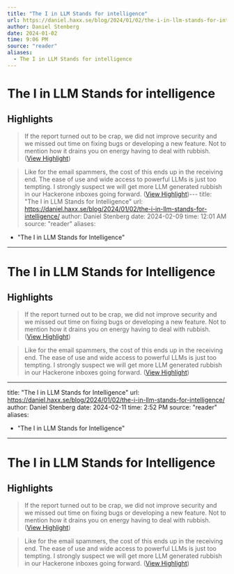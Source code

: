 ```yaml
---
title: "The I in LLM Stands for intelligence"
url: https://daniel.haxx.se/blog/2024/01/02/the-i-in-llm-stands-for-intelligence/
author: Daniel Stenberg
date: 2024-01-02
time: 9:06 PM
source: "reader"
aliases:
  - The I in LLM Stands for intelligence
---
```

# The I in LLM Stands for intelligence

## Highlights
> If the report turned out to be crap, we did not improve security and we missed out time on fixing bugs or developing a new feature. Not to mention how it drains you on energy having to deal with rubbish. ([View Highlight](https://read.readwise.io/read/01hk5a9n2th69cgtkw93gej9hj))

> Like for the email spammers, the cost of this ends up in the receiving end. The ease of use and wide access to powerful LLMs is just too tempting. I strongly suspect we will get more LLM generated rubbish in our Hackerone inboxes going forward. ([View Highlight](https://read.readwise.io/read/01hk5ajgvym72wc2hr004chjq5))---
title: "The I in LLM Stands for Intelligence"
url: https://daniel.haxx.se/blog/2024/01/02/the-i-in-llm-stands-for-intelligence/
author: Daniel Stenberg
date: 2024-02-09
time: 12:01 AM
source: "reader"
aliases:
  - "The I in LLM Stands for Intelligence"
---
# The I in LLM Stands for Intelligence

## Highlights
> If the report turned out to be crap, we did not improve security and we missed out time on fixing bugs or developing a new feature. Not to mention how it drains you on energy having to deal with rubbish. ([View Highlight](https://read.readwise.io/read/01hk5a9n2th69cgtkw93gej9hj))

> Like for the email spammers, the cost of this ends up in the receiving end. The ease of use and wide access to powerful LLMs is just too tempting. I strongly suspect we will get more LLM generated rubbish in our Hackerone inboxes going forward. ([View Highlight](https://read.readwise.io/read/01hk5ajgvym72wc2hr004chjq5))

---
title: "The I in LLM Stands for Intelligence"
url: https://daniel.haxx.se/blog/2024/01/02/the-i-in-llm-stands-for-intelligence/
author: Daniel Stenberg
date: 2024-02-11
time: 2:52 PM
source: "reader"
aliases:
  - "The I in LLM Stands for Intelligence"
---
# The I in LLM Stands for Intelligence

## Highlights
> If the report turned out to be crap, we did not improve security and we missed out time on fixing bugs or developing a new feature. Not to mention how it drains you on energy having to deal with rubbish. ([View Highlight](https://read.readwise.io/read/01hk5a9n2th69cgtkw93gej9hj))

> Like for the email spammers, the cost of this ends up in the receiving end. The ease of use and wide access to powerful LLMs is just too tempting. I strongly suspect we will get more LLM generated rubbish in our Hackerone inboxes going forward. ([View Highlight](https://read.readwise.io/read/01hk5ajgvym72wc2hr004chjq5))

